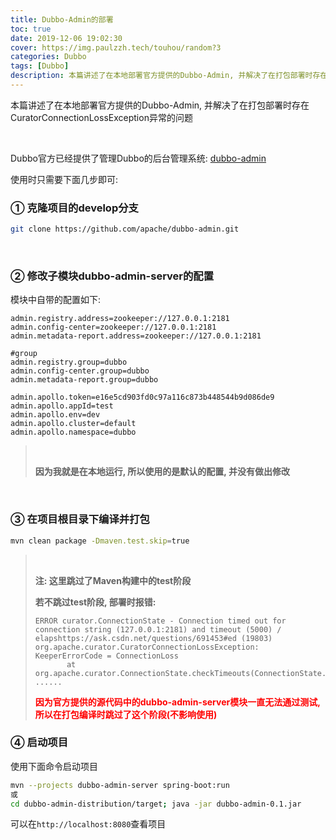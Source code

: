 ```yaml
---
title: Dubbo-Admin的部署
toc: true
date: 2019-12-06 19:02:30
cover: https://img.paulzzh.tech/touhou/random?3
categories: Dubbo
tags: [Dubbo]
description: 本篇讲述了在本地部署官方提供的Dubbo-Admin, 并解决了在打包部署时存在CuratorConnectionLossException异常的问题
---
```


本篇讲述了在本地部署官方提供的Dubbo-Admin, 并解决了在打包部署时存在CuratorConnectionLossException异常的问题

<br/>

<!--more-->

Dubbo官方已经提供了管理Dubbo的后台管理系统: [dubbo-admin](https://github.com/apache/dubbo-admin)

使用时只需要下面几步即可:

### ① 克隆项目的develop分支

```bash
git clone https://github.com/apache/dubbo-admin.git
```

<br/>

### ② 修改子模块dubbo-admin-server的配置

模块中自带的配置如下:

```properties
admin.registry.address=zookeeper://127.0.0.1:2181
admin.config-center=zookeeper://127.0.0.1:2181
admin.metadata-report.address=zookeeper://127.0.0.1:2181

#group
admin.registry.group=dubbo
admin.config-center.group=dubbo
admin.metadata-report.group=dubbo

admin.apollo.token=e16e5cd903fd0c97a116c873b448544b9d086de9
admin.apollo.appId=test
admin.apollo.env=dev
admin.apollo.cluster=default
admin.apollo.namespace=dubbo
```

>   <br/>
>
>   **因为我就是在本地运行, 所以使用的是默认的配置, 并没有做出修改**

<br/>

### ③ 在项目根目录下编译并打包

```bash
mvn clean package -Dmaven.test.skip=true
```

><br/>
>
>**注: 这里跳过了Maven构建中的test阶段**
>
>**若不跳过test阶段, 部署时报错:**
>
>```
>ERROR curator.ConnectionState - Connection timed out for connection string (127.0.0.1:2181) and timeout (5000) / elapshttps://ask.csdn.net/questions/691453#ed (19803)
>org.apache.curator.CuratorConnectionLossException: KeeperErrorCode = ConnectionLoss
>        at org.apache.curator.ConnectionState.checkTimeouts(ConnectionState.java:225)
>......
>```
>
><font color="#ff0000">**因为官方提供的源代码中的dubbo-admin-server模块一直无法通过测试, 所以在打包编译时跳过了这个阶段(不影响使用)**</font>

### ④ 启动项目

使用下面命令启动项目

```bash
mvn --projects dubbo-admin-server spring-boot:run
或
cd dubbo-admin-distribution/target; java -jar dubbo-admin-0.1.jar
```

可以在`http://localhost:8080`查看项目

<br/>